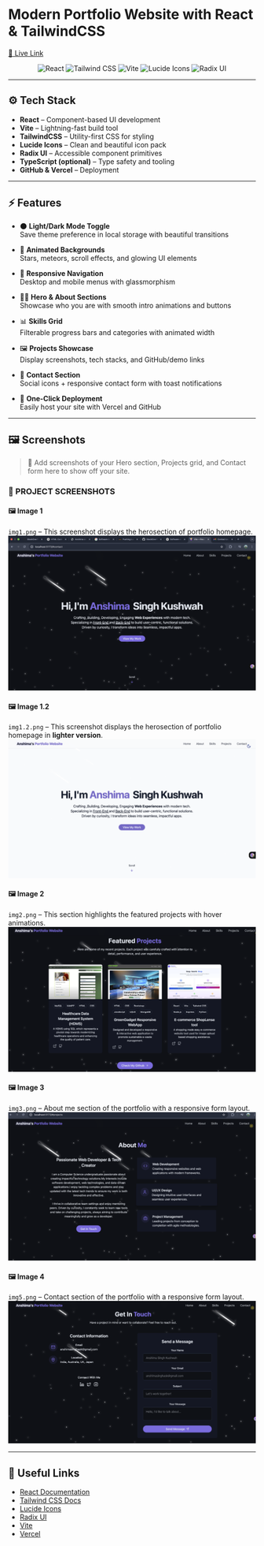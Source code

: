 # Modern Portfolio Website with React & TailwindCSS

[🔗 Live Link](https://my-portfolio-delta-five-52.vercel.app/#hero)

<p align="center">
  <img src="https://img.shields.io/badge/-React-61DAFB?style=for-the-badge&logo=react&logoColor=black" alt="React" />
  <img src="https://img.shields.io/badge/-TailwindCSS-06B6D4?style=for-the-badge&logo=tailwindcss" alt="Tailwind CSS" />
  <img src="https://img.shields.io/badge/-Vite-646CFF?style=for-the-badge&logo=vite&logoColor=white" alt="Vite" />
  <img src="https://img.shields.io/badge/-Lucide Icons-FD4D4D?style=for-the-badge&logo=lucide" alt="Lucide Icons" />
  <img src="https://img.shields.io/badge/-Radix UI-9D4EDD?style=for-the-badge&logo=data:image/svg+xml;base64..." alt="Radix UI" />
</p>

---

## ⚙️ Tech Stack

- **React** – Component-based UI development
- **Vite** – Lightning-fast build tool
- **TailwindCSS** – Utility-first CSS for styling
- **Lucide Icons** – Clean and beautiful icon pack
- **Radix UI** – Accessible component primitives
- **TypeScript (optional)** – Type safety and tooling
- **GitHub & Vercel** – Deployment

---

## ⚡️ Features

- 🌑 **Light/Dark Mode Toggle**  
  Save theme preference in local storage with beautiful transitions

- 💫 **Animated Backgrounds**  
  Stars, meteors, scroll effects, and glowing UI elements

- 📱 **Responsive Navigation**  
  Desktop and mobile menus with glassmorphism

- 👨‍💻 **Hero & About Sections**  
  Showcase who you are with smooth intro animations and buttons

- 📊 **Skills Grid**  
  Filterable progress bars and categories with animated width

- 🖼️ **Projects Showcase**  
  Display screenshots, tech stacks, and GitHub/demo links

- 📩 **Contact Section**  
  Social icons + responsive contact form with toast notifications

- 🚀 **One-Click Deployment**  
  Easily host your site with Vercel and GitHub

---

## 🖼️ Screenshots

> 📸 Add screenshots of your Hero section, Projects grid, and Contact form here to show off your site.

### 📸 PROJECT SCREENSHOTS

#### 🖼️ Image 1
`img1.png` – This screenshot displays the herosection of portfolio homepage.  
![img1](public/projects/img1.png)

#### 🖼️ Image 1.2
`img1.2.png` – This screenshot displays the herosection of portfolio homepage in **lighter version**.  
![img1.2](public/projects/img1.2.png)

#### 🖼️ Image 2
`img2.png` – This section highlights the featured projects with hover animations.  
![img2](public/projects/img2.png)

#### 🖼️ Image 3
`img3.png` – About me section of the portfolio with a responsive form layout.  
![img3](public/projects/img3.png)

#### 🖼️ Image 4
`img5.png` – Contact section of the portfolio with a responsive form layout.  
![img4](public/projects/img5.png)

---

## 🔗 Useful Links

- [React Documentation](https://reactjs.org/)
- [Tailwind CSS Docs](https://tailwindcss.com/)
- [Lucide Icons](https://lucide.dev/)
- [Radix UI](https://www.radix-ui.com/)
- [Vite](https://vitejs.dev/)
- [Vercel](https://vercel.com/)
